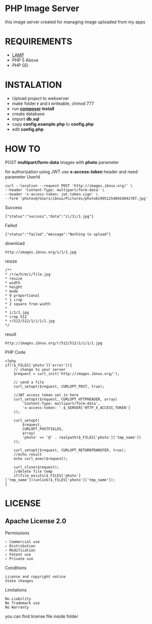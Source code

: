 # PHP Image Server

this image server created for managing image uploaded from my apps

# REQUIREMENTS

- [LAMP](https://www.digitalocean.com/community/tutorials/how-to-install-linux-apache-mysql-php-lamp-stack-ubuntu-18-04)
- PHP 5 Above
- PHP GD

# INSTALATION

- Upload project to webserver
- make folder **r** and **i** writeable, chmod 777
- run **[composer](https://getcomposer.org/download/) install**
- create database
- import **db.sql**
- copy **config.example.php** to **config.php**
- edit **config.php**

# HOW TO

POST **multipart/form-data** images with **photo** parameter

for authorization using JWT use **x-access-token** header and need parameter UserId

    curl --location --request POST 'http://images.ibnux.org/' \
    --header 'Content-Type: multipart/form-data' \
    --header 'x-access-token: jwt.token.sign' \
    --form 'photo=@/Users/ibnux/Pictures/photo6199512548924041707.jpg'
Success
    
    {"status":"success","data":"i\/1\/1.jpg"}
Failed

    {"status":"failed","message":"Nothing to upload"}
    
download

    http://images.ibnux.org/i/1/1.jpg
    
resize
    
    /** 
    * /r/w/h/m/i/file.jpg
    * resize
    * width
    * height
    * mode
    * 0 proportional
    * 1 crop
    * 2 square from width
    * 
    * i/1/1.jpg
    * crop 512
    * r/512/512/1/i/1/1.jpg
    */

result

    http://images.ibnux.org/r/512/512/1/i/1/1.jpg

PHP Code


    <?php
    if(!$_FILES['photo']['error']){
        // change to your server
        $request = curl_init('http://images.ibnux.org/');

        // send a file
        curl_setopt($request, CURLOPT_POST, true);

        //JWT access token set in here
        curl_setopt($request, CURLOPT_HTTPHEADER, array(
            'Content-Type: multipart/form-data',
            'x-access-token: '.$_SERVER['HTTP_X_ACCESS_TOKEN']
        ));

        curl_setopt(
            $request,
            CURLOPT_POSTFIELDS,
            array(
            'photo' => '@' . realpath($_FILES['photo']['tmp_name'])
        ));

        curl_setopt($request, CURLOPT_RETURNTRANSFER, true);
        //echo result
        echo curl_exec($request);

        curl_close($request);
        //delete file temp
        if(file_exists($_FILES['photo']['tmp_name']))unlink($_FILES['photo']['tmp_name']);
    }

# LICENSE
## Apache License 2.0

Permissions

    ✓ Commercial use  
    ✓ Distribution  
    ✓ Modification  
    ✓ Patent use  
    ✓ Private use  
  
Conditions  
  
    License and copyright notice  
    State changes  
  
Limitations  
  
    No Liability  
    No Trademark use  
    No Warranty  
  
you can find license file inside folder
